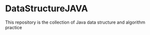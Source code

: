 # DataStructureJAVA
This repository is the collection of Java data structure and algorithm practice 
